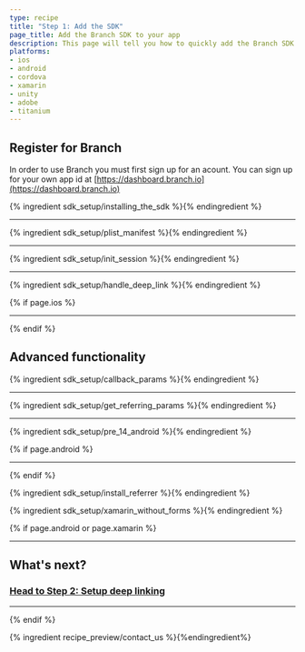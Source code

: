 ```yaml
---
type: recipe
title: "Step 1: Add the SDK"
page_title: Add the Branch SDK to your app
description: This page will tell you how to quickly add the Branch SDK to your Android, iOS, Cordova, Phonegap, Xamarin, Unity, Air or Titanium app.
platforms:
- ios
- android
- cordova
- xamarin
- unity
- adobe
- titanium
---
```


## Register for Branch

In order to use Branch you must first sign up for an acount. You can sign up for your own app id at [https://dashboard.branch.io](https://dashboard.branch.io)

{% ingredient sdk_setup/installing_the_sdk %}{% endingredient %}

-----

{% ingredient sdk_setup/plist_manifest %}{% endingredient %}

-----

{% ingredient sdk_setup/init_session %}{% endingredient %}

-----

{% ingredient sdk_setup/handle_deep_link %}{% endingredient %}

{% if page.ios %}

-----

{% endif %}

## Advanced functionality

{% ingredient sdk_setup/callback_params %}{% endingredient %}

-----

{% ingredient sdk_setup/get_referring_params %}{% endingredient %}

-----

{% ingredient sdk_setup/pre_14_android %}{% endingredient %}

{% if page.android %}

-----

{% endif %}

{% ingredient sdk_setup/install_referrer %}{% endingredient %}

{% ingredient sdk_setup/xamarin_without_forms %}{% endingredient %}

{% if page.android or page.xamarin %}

-----


## What's next?

### [Head to Step 2: Setup deep linking](/recipes/setup_deep_linking/{{page.platform}}/)

-----


{% endif %}

{% ingredient recipe_preview/contact_us %}{%endingredient%}